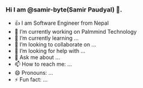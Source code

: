 ### Hi I am @samir-byte(Samir Paudyal) 👋. 

-  :thumbsup: I am Software Engineer from Nepal 
- 🔭 I’m currently working on Palmmind Technology
- 🌱 I’m currently learning ...
- 👯 I’m looking to collaborate on ...
- 🤔 I’m looking for help with ...
- 💬 Ask me about ...
- 📫 How to reach me: ...
- 😄 Pronouns: ...
- ⚡ Fun fact: ...

